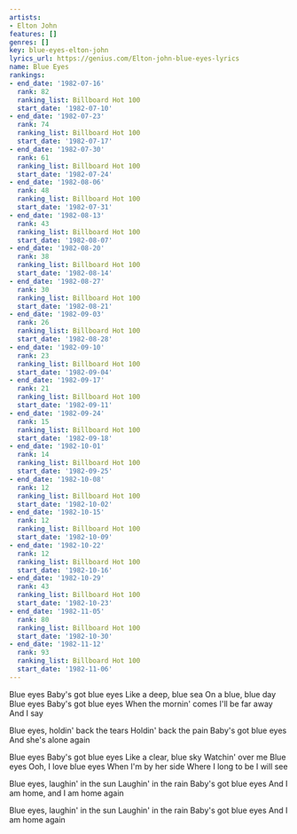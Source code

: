 ```yaml
---
artists:
- Elton John
features: []
genres: []
key: blue-eyes-elton-john
lyrics_url: https://genius.com/Elton-john-blue-eyes-lyrics
name: Blue Eyes
rankings:
- end_date: '1982-07-16'
  rank: 82
  ranking_list: Billboard Hot 100
  start_date: '1982-07-10'
- end_date: '1982-07-23'
  rank: 74
  ranking_list: Billboard Hot 100
  start_date: '1982-07-17'
- end_date: '1982-07-30'
  rank: 61
  ranking_list: Billboard Hot 100
  start_date: '1982-07-24'
- end_date: '1982-08-06'
  rank: 48
  ranking_list: Billboard Hot 100
  start_date: '1982-07-31'
- end_date: '1982-08-13'
  rank: 43
  ranking_list: Billboard Hot 100
  start_date: '1982-08-07'
- end_date: '1982-08-20'
  rank: 38
  ranking_list: Billboard Hot 100
  start_date: '1982-08-14'
- end_date: '1982-08-27'
  rank: 30
  ranking_list: Billboard Hot 100
  start_date: '1982-08-21'
- end_date: '1982-09-03'
  rank: 26
  ranking_list: Billboard Hot 100
  start_date: '1982-08-28'
- end_date: '1982-09-10'
  rank: 23
  ranking_list: Billboard Hot 100
  start_date: '1982-09-04'
- end_date: '1982-09-17'
  rank: 21
  ranking_list: Billboard Hot 100
  start_date: '1982-09-11'
- end_date: '1982-09-24'
  rank: 15
  ranking_list: Billboard Hot 100
  start_date: '1982-09-18'
- end_date: '1982-10-01'
  rank: 14
  ranking_list: Billboard Hot 100
  start_date: '1982-09-25'
- end_date: '1982-10-08'
  rank: 12
  ranking_list: Billboard Hot 100
  start_date: '1982-10-02'
- end_date: '1982-10-15'
  rank: 12
  ranking_list: Billboard Hot 100
  start_date: '1982-10-09'
- end_date: '1982-10-22'
  rank: 12
  ranking_list: Billboard Hot 100
  start_date: '1982-10-16'
- end_date: '1982-10-29'
  rank: 43
  ranking_list: Billboard Hot 100
  start_date: '1982-10-23'
- end_date: '1982-11-05'
  rank: 80
  ranking_list: Billboard Hot 100
  start_date: '1982-10-30'
- end_date: '1982-11-12'
  rank: 93
  ranking_list: Billboard Hot 100
  start_date: '1982-11-06'
---
```

Blue eyes
Baby's got blue eyes
Like a deep, blue sea
On a blue, blue day
Blue eyes
Baby's got blue eyes
When the mornin' comes
I'll be far away
And I say


Blue eyes, holdin' back the tears
Holdin' back the pain
Baby's got blue eyes
And she's alone again


Blue eyes
Baby's got blue eyes
Like a clear, blue sky
Watchin' over me
Blue eyes
Ooh, I love blue eyes
When I'm by her side
Where I long to be
I will see


Blue eyes, laughin' in the sun
Laughin' in the rain
Baby's got blue eyes
And I am home, and I am home again


Blue eyes, laughin' in the sun
Laughin' in the rain
Baby's got blue eyes
And I am home again
